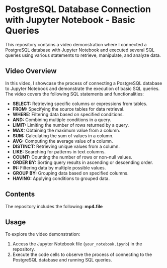 # PostgreSQL Database Connection with Jupyter Notebook - Basic Queries

This repository contains a video demonstration where I connected a PostgreSQL database with Jupyter Notebook and executed several SQL queries using various statements to retrieve, manipulate, and analyze data.

## Video Overview

In this video, I showcase the process of connecting a PostgreSQL database to Jupyter Notebook and demonstrate the execution of basic SQL queries. The video covers the following SQL statements and functionalities:

- **SELECT:** Retrieving specific columns or expressions from tables.
- **FROM:** Specifying the source tables for data retrieval.
- **WHERE:** Filtering data based on specified conditions.
- **AND:** Combining multiple conditions in a query.
- **LIMIT:** Limiting the number of rows returned by a query.
- **MAX:** Obtaining the maximum value from a column.
- **SUM:** Calculating the sum of values in a column.
- **AVG:** Computing the average value of a column.
- **DISTINCT:** Retrieving unique values from a column.
- **LIKE:** Searching for patterns in text columns.
- **COUNT:** Counting the number of rows or non-null values.
- **ORDER BY:** Sorting query results in ascending or descending order.
- **IN:** Filtering data by multiple possible values.
- **GROUP BY:** Grouping data based on specified columns.
- **HAVING:** Applying conditions to grouped data.

## Contents

The repository includes the following:
  **mp4.file**

## Usage

To explore the video demonstration:
1. Access the Jupyter Notebook file (`your_notebook.ipynb`) in the repository.
2. Execute the code cells to observe the process of connecting to the PostgreSQL database and running SQL queries.



